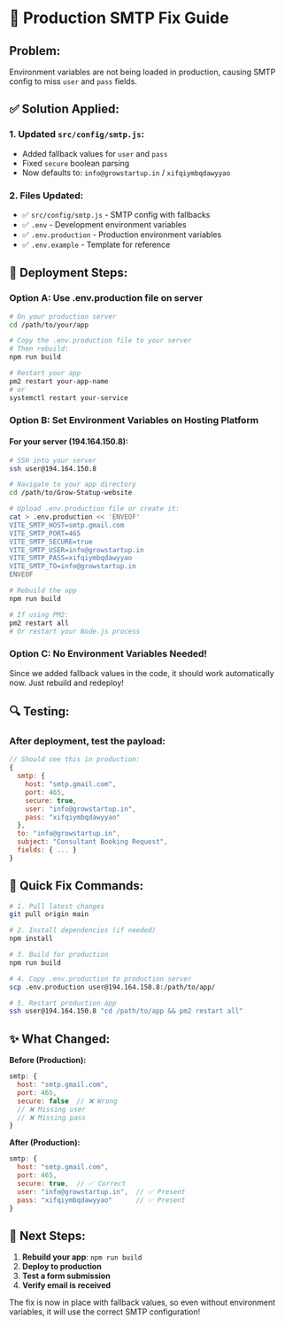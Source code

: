 # 🔧 Production SMTP Fix Guide

## Problem:
Environment variables are not being loaded in production, causing SMTP config to miss `user` and `pass` fields.

## ✅ Solution Applied:

### 1. Updated `src/config/smtp.js`:
- Added fallback values for `user` and `pass`
- Fixed `secure` boolean parsing
- Now defaults to: `info@growstartup.in` / `xifqiymbqdawyyao`

### 2. Files Updated:
- ✅ `src/config/smtp.js` - SMTP config with fallbacks
- ✅ `.env` - Development environment variables
- ✅ `.env.production` - Production environment variables
- ✅ `.env.example` - Template for reference

## 🚀 Deployment Steps:

### Option A: Use .env.production file on server
```bash
# On your production server
cd /path/to/your/app

# Copy the .env.production file to your server
# Then rebuild:
npm run build

# Restart your app
pm2 restart your-app-name
# or
systemctl restart your-service
```

### Option B: Set Environment Variables on Hosting Platform

#### For your server (194.164.150.8):
```bash
# SSH into your server
ssh user@194.164.150.8

# Navigate to your app directory
cd /path/to/Grow-Statup-website

# Upload .env.production file or create it:
cat > .env.production << 'ENVEOF'
VITE_SMTP_HOST=smtp.gmail.com
VITE_SMTP_PORT=465
VITE_SMTP_SECURE=true
VITE_SMTP_USER=info@growstartup.in
VITE_SMTP_PASS=xifqiymbqdawyyao
VITE_SMTP_TO=info@growstartup.in
ENVEOF

# Rebuild the app
npm run build

# If using PM2:
pm2 restart all
# Or restart your Node.js process
```

### Option C: No Environment Variables Needed!
Since we added fallback values in the code, it should work automatically now.
Just rebuild and redeploy!

## 🔍 Testing:

### After deployment, test the payload:
```javascript
// Should see this in production:
{
  smtp: {
    host: "smtp.gmail.com",
    port: 465,
    secure: true,
    user: "info@growstartup.in",
    pass: "xifqiymbqdawyyao"
  },
  to: "info@growstartup.in",
  subject: "Consultant Booking Request",
  fields: { ... }
}
```

## 📝 Quick Fix Commands:

```bash
# 1. Pull latest changes
git pull origin main

# 2. Install dependencies (if needed)
npm install

# 3. Build for production
npm run build

# 4. Copy .env.production to production server
scp .env.production user@194.164.150.8:/path/to/app/

# 5. Restart production app
ssh user@194.164.150.8 "cd /path/to/app && pm2 restart all"
```

## ✨ What Changed:

**Before (Production):**
```javascript
smtp: {
  host: "smtp.gmail.com",
  port: 465,
  secure: false  // ❌ Wrong
  // ❌ Missing user
  // ❌ Missing pass
}
```

**After (Production):**
```javascript
smtp: {
  host: "smtp.gmail.com",
  port: 465,
  secure: true,  // ✅ Correct
  user: "info@growstartup.in",  // ✅ Present
  pass: "xifqiymbqdawyyao"      // ✅ Present
}
```

## 🎯 Next Steps:

1. **Rebuild your app**: `npm run build`
2. **Deploy to production**
3. **Test a form submission**
4. **Verify email is received**

The fix is now in place with fallback values, so even without environment variables, it will use the correct SMTP configuration!

